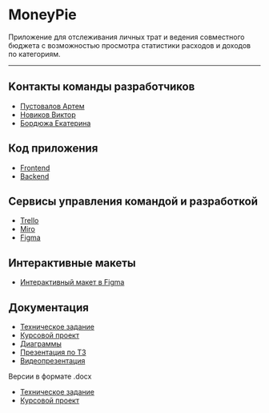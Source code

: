 # MoneyPie
Приложение для отслеживания личных трат и ведения совместного бюджета с возможностью просмотра статистики расходов и доходов по категориям.
***

## Kонтакты команды разработчиков
- [Пустовалов Артем](https://github.com/pustart)
- [Новиков Виктор](https://github.com/qlbili)
- [Бордюжа Екатерина](https://github.com/userkatrishaa)

## Код приложения
- [Frontend](https://github.com/money-pie/frontend)
- [Backend](https://github.com/money-pie/backend)

## Сервисы управления командой и разработкой
- [Trello](https://trello.com/b/N00qtBy0/dev-tasks)
- [Miro](https://miro.com/app/board/uXjVPg7Ydy4=/)
- [Figma](https://www.figma.com/file/sSEitvomcGrNhRZSfyei1C/Logo-development?node-id=0%3A1&t=bOE8AeAarE1Qm5mk-1)

## Интерактивные макеты

- [Интерактивный макет в Figma](https://www.figma.com/proto/olgliX6ukTrsrKfluTYk6W/Prototypes?page-id=0%3A1&node-id=42-122&viewport=8917%2C-1520%2C0.33&scaling=scale-down&starting-point-node-id=42%3A122)

## Документация
- [Техническое задание](documentation/Technical_task_MoneyPie.pdf)
- [Курсовой проект](documentation/Course_work_MoneyPie.pdf)
- [Диаграммы](diagrams.md)
- [Презентация по ТЗ](https://docs.google.com/presentation/d/1vn5QIXNiwpEZ5kZq6l0nzbCbWc6k9gUROZVHo6Bu4go/edit?usp=sharing)
- [Видеопрезентация](https://www.youtube.com/watch?v=PCfgFU2Bb5I)

Версии в формате .docx
- [Техническое задание](documentation/Technical_task_MoneyPie.docx)
- [Курсовой проект](documentation/Course_work_MoneyPie.docx)
